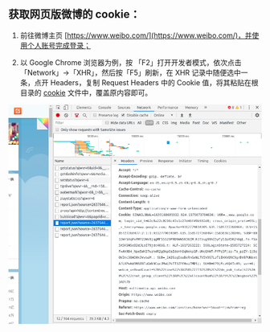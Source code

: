 ## 获取网页版微博的 cookie：

1. 前往微博主页 [https://www.weibo.com/](https://www.weibo.com/)，并使用个人账号完成登录；

2. 以 Google Chrome 浏览器为例，按 「F2」打开开发者模式，依次点击「Network」→「XHR」，然后按「F5」刷新，在 XHR 记录中随便选中一条，点开 Headers，复制 Request Headers 中的 Cookie 值，将其粘贴在根目录的 [cookie](../cookie) 文件中，覆盖原内容即可。

![get_cookie](get_cookie.png)
